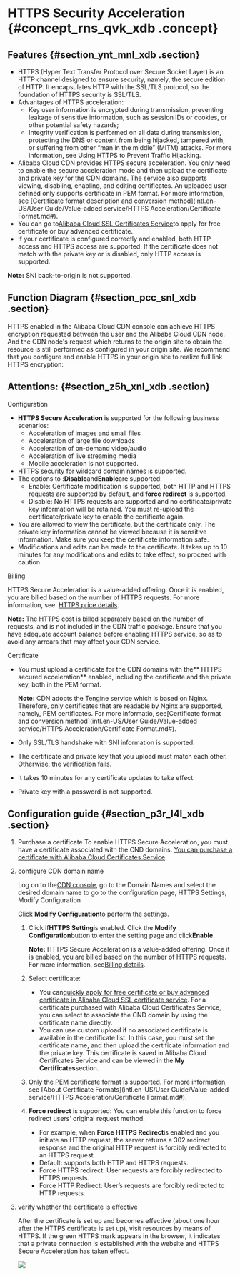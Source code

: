 # HTTPS Security Acceleration {#concept_rns_qvk_xdb .concept}

## Features {#section_ynt_mnl_xdb .section}

-   HTTPS \(Hyper Text Transfer Protocol over Secure Socket Layer\) is an HTTP channel designed to ensure security, namely, the secure edition of HTTP. It encapsulates HTTP with the SSL/TLS protocol, so the foundation of HTTPS security is SSL/TLS.
-   Advantages of HTTPS acceleration:
    -   Key user information is encrypted during transmission, preventing leakage of sensitive information, such as session IDs or cookies, or other potential safety hazards;
    -   Integrity verification is performed on all data during transmission, protecting the DNS or content from being hijacked, tampered with, or suffering from other “man in the middle” \(MITM\) attacks. For more information, see Using HTTPS to Prevent Traffic Hijacking.
-   Alibaba Cloud CDN provides HTTPS secure acceleration. You only need to enable the secure acceleration mode and then upload the certificate and private key for the CDN domains. The service also supports viewing, disabling, enabling, and editing certificates. An uploaded user-defined only supports certificate in PEM format. For more information, see [Certificate format description and conversion method](intl.en-US/User Guide/Value-added service/HTTPS Acceleration/Certificate Format.md#).
-   You can go to[Alibaba Cloud SSL Certificates Service](https://yundun.console.aliyun.com)to apply for free certificate or buy advanced certificate.
-   If your certificate is configured correctly and enabled, both HTTP access and HTTPS access are supported. If the certificate does not match with the private key or is disabled, only HTTP access is supported.

**Note:** SNI back-to-origin is not supported.

## Function Diagram {#section_pcc_snl_xdb .section}

HTTPS enabled in the Alibaba Cloud CDN console can achieve HTTPS encryption requested between the user and the Alibaba Cloud CDN node. And the CDN node's request which returns to the origin site to obtain the resource is still performed as configured in your origin site. We recommend that you configure and enable HTTPS in your origin site to realize full link HTTPS encryption:

## Attentions: {#section_z5h_xnl_xdb .section}

Configuration

-   **HTTPS Secure Acceleration** is supported for the following business scenarios:
    -   Acceleration of images and small files
    -   Acceleration of large file downloads
    -   Acceleration of on-demand video/audio
    -   Acceleration of live streaming media
    -   Mobile acceleration is not supported.
-   HTTPS security for wildcard domain names is supported.
-   The options to :**Disable**and**Enable**are supported:
    -   Enable: Certificate modification is supported, both HTTP and HTTPS requests are supported by default, and **force redirect** is supported.
    -   Disable: No HTTPS requests are supported and no certificate/private key information will be retained. You must re-upload the certificate/private key to enable the certificate again.
-   You are allowed to view the certificate, but the certificate only. The private key information cannot be viewed because it is sensitive information. Make sure you keep the certificate information safe.
-   Modifications and edits can be made to the certificate. It takes up to 10 minutes for any modifications and edits to take effect, so proceed with caution.

Billing

HTTPS Secure Acceleration is a value-added offering. Once it is enabled, you are billed based on the number of HTTPS requests. For more information, see  [HTTPS price details](https://www.aliyun.com/price/product?spm=5176.doc27271.2.9.vAt4dL#/cdn/detail).

**Note:** The HTTPS cost is billed separately based on the number of requests, and is not included in the CDN traffic package. Ensure that you have adequate account balance before enabling HTTPS service, so as to avoid any arrears that may affect your CDN service.

Certificate

-   You must upload a certificate for the CDN domains with the** HTTPS secured acceleration** enabled, including the certificate and the private key, both in the PEM format.

    **Note:** CDN adopts the Tengine service which is based on Nginx. Therefore, only certificates that are readable by Nginx are supported, namely, PEM certificates. For more informatio, see[Certificate format and conversion method](intl.en-US/User Guide/Value-added service/HTTPS Acceleration/Certificate Format.md#).

-   Only SSL/TLS handshake with SNI information is supported.
-   The certificate and private key that you upload must match each other. Otherwise, the verification fails.
-   It takes 10 minutes for any certificate updates to take effect.
-   Private key with a password is not supported.

## Configuration guide {#section_p3r_l4l_xdb .section}

1.  Purchase a certificate To enable HTTPS Secure Acceleration, you must have a certificate associated with the CND domains. [You can purchase a certificate with Alibaba Cloud Certificates Service](https://yundun.console.aliyun.com).
2.  configure CDN domain name

    Log on to the[CDN console](https://cdn.console.aliyun.com), go to the Domain Names and select the desired domain name to go to the configuration page, HTTPS Settings, Modify Configuration

    Click **Modify Configuration**to perform the settings.

    1.  Click if**HTTPS Setting**is enabled. Click the **Modify Configuration**button to enter the setting page and click**Enable**.

        **Note:** HTTPS Secure Acceleration is a value-added offering. Once it is enabled, you are billed based on the number of HTTPS requests. For more information, see[Billing details](https://www.alibabacloud.com/zh/product/cdn?spm=a2796.7960336.224002.51.a9715179qFf1GW#pricing).

    2.  Select certificate:
        -   You can[quickly apply for free certificate or buy advanced certificate in Alibaba Cloud SSL certificate service](https://yundun.console.aliyun.com). For a certificate purchased with Alibaba Cloud Certificates Service, you can select to associate the CND domain by using the certificate name directly.
        -   You can use custom upload if no associated certificate is available in the certificate list. In this case, you must set the certificate name, and then upload the certificate information and the private key. This certificate is saved in Alibaba Cloud Certificates Service and can be viewed in the **My Certificates**section.
    3.  Only the PEM certificate format is supported. For more information, see [About Certificate Formats](intl.en-US/User Guide/Value-added service/HTTPS Acceleration/Certificate Format.md#).
    4.  **Force redirect** is supported: You can enable this function to force redirect users’ original request method.
        -   For example, when **Force HTTPS Redirect**is enabled and you initiate an HTTP request, the server returns a 302 redirect response and the original HTTP request is forcibly redirected to an HTTPS request.
        -   Default: supports both HTTP and HTTPS requests.
        -   Force HTTPS redirect: User requests are forcibly redirected to HTTPS requests.
        -   Force HTTP Redirect: User’s requests are forcibly redirected to HTTP requests.
3.  verify whether the certificate is effective

    After the certificate is set up and becomes effective \(about one hour after the HTTPS certificate is set up\), visit resources by means of HTTPS. If the green HTTPS mark appears in the browser, it indicates that a private connection is established with the website and HTTPS Secure Acceleration has taken effect.

    ![](http://static-aliyun-doc.oss-cn-hangzhou.aliyuncs.com/assets/img/5134/3701_en-US.png)


